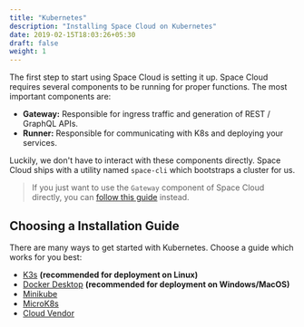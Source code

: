 ```yaml
---
title: "Kubernetes"
description: "Installing Space Cloud on Kubernetes"
date: 2019-02-15T18:03:26+05:30
draft: false
weight: 1
---
```


The first step to start using Space Cloud is setting it up. Space Cloud requires several components to be running for proper functions. The most important components are:

- **Gateway:** Responsible for ingress traffic and generation of REST / GraphQL APIs.
- **Runner:** Responsible for communicating with K8s and deploying your services.

Luckily, we don't have to interact with these components directly. Space Cloud ships with a utility named `space-cli` which bootstraps a cluster for us.

> If you just want to use the `Gateway` component of Space Cloud directly, you can [follow this guide](/install/using-gateway-directly) instead.

## Choosing a Installation Guide

There are many ways to get started with Kubernetes. Choose a guide which works for you best:
- [K3s](/install/kubernetes/k3s) **(recommended for deployment on Linux)**
- [Docker Desktop](/install/kubernetes/docker-desktop) **(recommended for deployment on Windows/MacOS)**
- [Minikube](/install/kubernetes/minikube)
- [MicroK8s](/install/kubernetes/microk8s)
- [Cloud Vendor](/install/kubernetes/cloud)